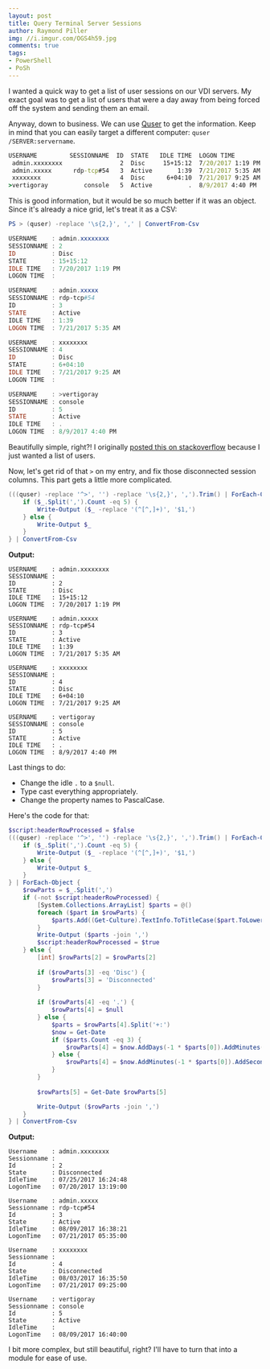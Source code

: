 ```yaml
---
layout: post
title: Query Terminal Server Sessions
author: Raymond Piller
img: //i.imgur.com/OGS4h59.jpg
comments: true
tags:
- PowerShell
- PoSh
---
```

I wanted a quick way to get a list of user sessions on our VDI servers.
My exact goal was to get a list of users that were a day away from being forced off the system and sending them an email.

Anyway, down to business.
We can use [Quser](https://docs.microsoft.com/en-us/previous-versions/windows/it-pro/windows-server-2012-R2-and-2012/cc754583(v=ws.11)) to get the information.
Keep in mind that you can easily target a different computer: `quser /SERVER:servername`.

```cmd
USERNAME         SESSIONNAME  ID  STATE   IDLE TIME  LOGON TIME
 admin.xxxxxxxx                2  Disc     15+15:12  7/20/2017 1:19 PM
 admin.xxxxx      rdp-tcp#54   3  Active       1:39  7/21/2017 5:35 AM
 xxxxxxxx                      4  Disc      6+04:10  7/21/2017 9:25 AM
>vertigoray          console   5  Active          .  8/9/2017 4:40 PM
```

This is good information, but it would be so much better if it was an object.
Since it's already a nice grid, let's treat it as a CSV:

```powershell
PS > (quser) -replace '\s{2,}', ',' | ConvertFrom-Csv

USERNAME    : admin.xxxxxxxx
SESSIONNAME : 2
ID          : Disc
STATE       : 15+15:12
IDLE TIME   : 7/20/2017 1:19 PM
LOGON TIME  :

USERNAME    : admin.xxxxx
SESSIONNAME : rdp-tcp#54
ID          : 3
STATE       : Active
IDLE TIME   : 1:39
LOGON TIME  : 7/21/2017 5:35 AM

USERNAME    : xxxxxxxx
SESSIONNAME : 4
ID          : Disc
STATE       : 6+04:10
IDLE TIME   : 7/21/2017 9:25 AM
LOGON TIME  :

USERNAME    : >vertigoray
SESSIONNAME : console
ID          : 5
STATE       : Active
IDLE TIME   : .
LOGON TIME  : 8/9/2017 4:40 PM
```

Beautifully simple, right?!
I originally [posted this on stackoverflow](https://stackoverflow.com/a/49042770/615422) because I just wanted a list of users.

Now, let's get rid of that `>` on my entry, and fix those disconnected session columns.
This part gets a little more complicated.

```powershell
(((quser) -replace '^>', '') -replace '\s{2,}', ',').Trim() | ForEach-Object {
    if ($_.Split(',').Count -eq 5) {
        Write-Output ($_ -replace '(^[^,]+)', '$1,')
    } else {
        Write-Output $_
    }
} | ConvertFrom-Csv
```

**Output:**

```
USERNAME    : admin.xxxxxxxx
SESSIONNAME :
ID          : 2
STATE       : Disc
IDLE TIME   : 15+15:12
LOGON TIME  : 7/20/2017 1:19 PM

USERNAME    : admin.xxxxx
SESSIONNAME : rdp-tcp#54
ID          : 3
STATE       : Active
IDLE TIME   : 1:39
LOGON TIME  : 7/21/2017 5:35 AM

USERNAME    : xxxxxxxx
SESSIONNAME :
ID          : 4
STATE       : Disc
IDLE TIME   : 6+04:10
LOGON TIME  : 7/21/2017 9:25 AM

USERNAME    : vertigoray
SESSIONNAME : console
ID          : 5
STATE       : Active
IDLE TIME   : .
LOGON TIME  : 8/9/2017 4:40 PM
```

Last things to do:

- Change the idle `.` to a `$null`.
- Type cast everything appropriately.
- Change the property names to PascalCase.

Here's the code for that:

```powershell
$script:headerRowProcessed = $false
(((quser) -replace '^>', '') -replace '\s{2,}', ',').Trim() | ForEach-Object {
    if ($_.Split(',').Count -eq 5) {
        Write-Output ($_ -replace '(^[^,]+)', '$1,')
    } else {
        Write-Output $_
    }
} | ForEach-Object {
    $rowParts = $_.Split(',')
    if (-not $script:headerRowProcessed) {
        [System.Collections.ArrayList] $parts = @()
        foreach ($part in $rowParts) {
            $parts.Add((Get-Culture).TextInfo.ToTitleCase($part.ToLower()).Replace(' ', '')) | Out-Null
        }
        Write-Output ($parts -join ',')
        $script:headerRowProcessed = $true
    } else {
        [int] $rowParts[2] = $rowParts[2]
        
        if ($rowParts[3] -eq 'Disc') {
            $rowParts[3] = 'Disconnected'
        }
        
        if ($rowParts[4] -eq '.') {
            $rowParts[4] = $null
        } else {
            $parts = $rowParts[4].Split('+:')
            $now = Get-Date
            if ($parts.Count -eq 3) {
                $rowParts[4] = $now.AddDays(-1 * $parts[0]).AddMinutes(-1 * $parts[1]).AddSeconds(-1 * $parts[2])
            } else {
                $rowParts[4] = $now.AddMinutes(-1 * $parts[0]).AddSeconds(-1 * $parts[1])
            }
        }
        
        $rowParts[5] = Get-Date $rowParts[5]

        Write-Output ($rowParts -join ',')
    }
} | ConvertFrom-Csv
```

**Output:**

```
Username    : admin.xxxxxxxx
Sessionname :
Id          : 2
State       : Disconnected
IdleTime    : 07/25/2017 16:24:48
LogonTime   : 07/20/2017 13:19:00

Username    : admin.xxxxx
Sessionname : rdp-tcp#54
Id          : 3
State       : Active
IdleTime    : 08/09/2017 16:38:21
LogonTime   : 07/21/2017 05:35:00

Username    : xxxxxxxx
Sessionname :
Id          : 4
State       : Disconnected
IdleTime    : 08/03/2017 16:35:50
LogonTime   : 07/21/2017 09:25:00

Username    : vertigoray
Sessionname : console
Id          : 5
State       : Active
IdleTime    :
LogonTime   : 08/09/2017 16:40:00
```

I bit more complex, but still beautiful, right?
I'll have to turn that into a module for ease of use.
